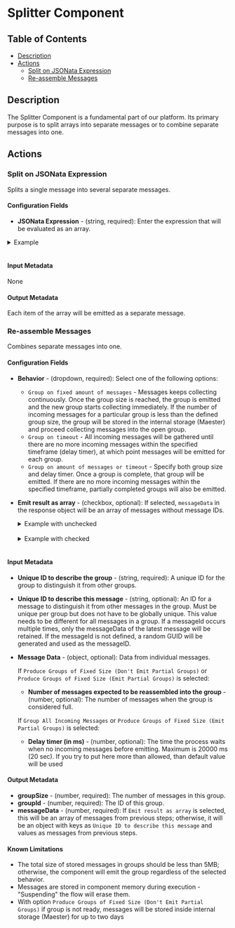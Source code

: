 # Splitter Component

## Table of Contents
* [Description](#description)
* [Actions](#actions)
  * [Split on JSONata Expression](#Split-on-JSONata-Expression)
  * [Re-assemble Messages](#Re-assemble-Messages)

## Description

The Splitter Component is a fundamental part of our platform. Its primary purpose is to split arrays into separate messages or to combine separate messages into one.

## Actions 
  
### Split on JSONata Expression

Splits a single message into several separate messages.

#### Configuration Fields

* **JSONata Expression** - (string, required): Enter the expression that will be evaluated as an array.

 <details><summary>Example</summary>

 You have the following incoming message:

  ```json
    {
        "FirstName": "Fred",
        "Surname": "Smith",
        "Phone": [
            {
                "type": "home",
                "number": "0203 544 1234"
            },
            {
                "type": "office",
                "number": "01962 001234"
            },
            {
                "type": "mobile",
                "number": "077 7700 1234"
            }
        ]
    }
  ```

  If the JSONata expression is set to `Phone.{type: number}`, you will get three messages:
  
  ```json
    {
        "home": "0203 544 1234"
    }
  ```
  ```json
    {
        "office": "01962 001234"
    }
  ```
  ```json
    {
        "mobile": "077 7700 1234"
    }
  ```
  </details> <br>

#### Input Metadata

None

#### Output Metadata

Each item of the array will be emitted as a separate message.

### Re-assemble Messages

Combines separate messages into one.

#### Configuration Fields

* **Behavior** - (dropdown, required): Select one of the following options:
  * `Group on fixed amount of messages` - Messages keeps collecting continuously. Once the group size is reached, the group is emitted and the new group starts collecting immediately. If the number of incoming messages for a particular group is less than the defined group size, the group will be stored in the internal storage (Maester) and proceed collecting messages into the open group.
  * `Group on timeout` - All incoming messages will be gathered until there are no more incoming messages within the specified timeframe (delay timer), at which point messages will be emitted for each group.
  * `Group on amount of messages or timeout` - Specify both group size and delay timer. Once a group is complete, that group will be emitted. If there are no more incoming messages within the specified timeframe, partially completed groups will also be emitted.
* **Emit result as array** - (checkbox, optional): If selected, `messageData` in the response object will be an array of messages without message IDs.

  <details><summary>Example with unchecked</summary>

  ```json
    {
    "groupSize": 2,
    "groupId": "test22",
    "messageData": {
        "d899b000-5455-4c7a-9781-f16203426b93": {
        "dataFromMessage": "Message1"
        },
        "bdfca2b1-7aa7-444c-916d-3a2c17fc5dd6": {
        "dataFromMessage": "Message2"
        }
    }
    }
  ```
  </details> <br>
  <details><summary>Example with checked</summary>

  ```json
    {
    "groupSize": 2,
    "groupId": "test22",
    "messageData": [
        {
        "dataFromMessage": "Message1"
        },
        {
        "dataFromMessage": "Message2"
        }
    ]
    }
  ```
  </details> <br>

#### Input Metadata

* **Unique ID to describe the group** - (string, required): A unique ID for the group to distinguish it from other groups.
* **Unique ID to describe this message** - (string, optional): An ID for a message to distinguish it from other messages in the group. Must be unique per group but does not have to be globally unique. This value needs to be different for all messages in a group. If a messageId occurs multiple times, only the messageData of the latest message will be retained. If the messageId is not defined, a random GUID will be generated and used as the messageID.
* **Message Data** - (object, optional): Data from individual messages.
  
  If `Produce Groups of Fixed Size (Don't Emit Partial Groups)` or `Produce Groups of Fixed Size (Emit Partial Groups)` is selected:
  * **Number of messages expected to be reassembled into the group** - (number, optional): The number of messages when the group is considered full.
  
  If `Group All Incoming Messages` or `Produce Groups of Fixed Size (Emit Partial Groups)` is selected:
  * **Delay timer (in ms)** - (number, optional): The time the process waits when no incoming messages before emitting. Maximum is 20000 ms (20 sec). If you try to put here more than allowed, than default value will be used

#### Output Metadata

* **groupSize** - (number, required): The number of messages in this group.
* **groupId** - (number, required): The ID of this group.
* **messageData** - (number, required): If `Emit result as array` is selected, this will be an array of messages from previous steps; otherwise, it will be an object with keys as `Unique ID to describe this message` and values as messages from previous steps.

#### Known Limitations

* The total size of stored messages in groups should be less than 5MB; otherwise, the component will emit the group regardless of the selected behavior.
* Messages are stored in component memory during execution - "Suspending" the flow will erase them.
* With option `Produce Groups of Fixed Size (Don't Emit Partial Groups)` if group is not ready, messages will be stored inside internal storage (Maester) for up to two days